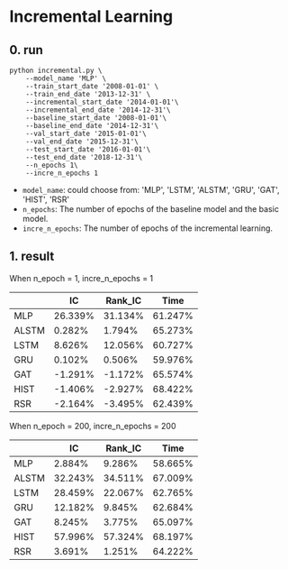 # Incremental Learning


## 0. run

```shell
python incremental.py \
    --model_name 'MLP' \
    --train_start_date '2008-01-01' \
    --train_end_date '2013-12-31' \
    --incremental_start_date '2014-01-01'\
    --incremental_end_date '2014-12-31'\
    --baseline_start_date '2008-01-01'\
    --baseline_end_date '2014-12-31'\
    --val_start_date '2015-01-01'\
    --val_end_date '2015-12-31'\
    --test_start_date '2016-01-01'\
    --test_end_date '2018-12-31'\
    --n_epochs 1\
    --incre_n_epochs 1
```


- ``model_name``: could choose from: 'MLP', 'LSTM', 'ALSTM', 'GRU', 'GAT', 'HIST', 'RSR'
- ``n_epochs``: The number of epochs of the baseline model and the basic model.
- ``incre_n_epochs``: The number of epochs of the incremental learning.

## 1. result
When n_epoch = 1, incre_n_epochs = 1

|               | IC | Rank_IC | Time |
| ------------- | -------| ------ |------ |
| MLP  | 26.339%  | 31.134%	| 61.247% |
|ALSTM	|0.282%	|1.794%	| 65.273%|
|LSTM	|8.626%	|12.056%	|60.727%|
|GRU	|0.102%	|0.506%	|59.976%|
|GAT	|-1.291%	|-1.172%	|65.574%|
|HIST	|-1.406%	|-2.927%	|68.422%|
|RSR	|-2.164%	|-3.495%	|62.439%|

When n_epoch = 200, incre_n_epochs = 200

|               | IC | Rank_IC | Time |
| ------------- | -------| ------ |------ |
|MLP	|2.884%	|9.286%	|58.665% |
|ALSTM	|32.243%	|34.511%	|67.009% |
|LSTM	|28.459%	|22.067%	|62.765% |
|GRU	|12.182%	|9.845%	|62.684% |
|GAT	|8.245%	|3.775%	|65.097% |
|HIST	|57.996%	|57.324%	|68.197%|
|RSR	|3.691%	|1.251%	|64.222%|


